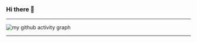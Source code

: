 ### Hi there 👋

<!--
**AvinashSubhash/AvinashSubhash** is a ✨ _special_ ✨ repository because its `README.md` (this file) appears on your GitHub profile.

Here are some ideas to get you started:

- 🔭 I’m currently working on ...
- 🌱 I’m currently learning ...
- 👯 I’m looking to collaborate on ...
- 🤔 I’m looking for help with ...
- 💬 Ask me about ...
- 📫 How to reach me: ...
- 😄 Pronouns: ...
- ⚡ Fun fact: ...
-->
<hr>

![my github activity graph](https://activity-graph.herokuapp.com/graph?username=AvinashSubhash&bg_color=22272e&color=9BE8A8&line=9BE8A8&point=40C363&area=false&hide_border=true)

<hr>

